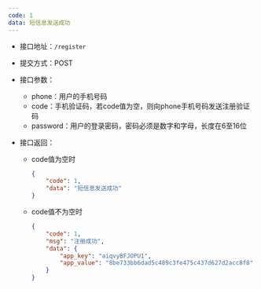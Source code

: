 ```yaml
---
code: 1
data: 短信息发送成功
---
```


* 接口地址：`/register`
* 提交方式：POST
* 接口参数：

  * phone：用户的手机号码
  * code：手机验证码，若code值为空，则向phone手机号码发送注册验证码
  * password：用户的登录密码，密码必须是数字和字母，长度在6至16位

* 接口返回：

  * code值为空时

    ```json
    {
        "code": 1,
        "data": "短信息发送成功"
    }
    ```

  * code值不为空时

    ```json
    {
        "code": 1,
        "msg": "注册成功",
        "data": {
            "app_key": "aiqvyBFJOPU1",
            "app_value": "8be733bb6dad5c489c3fe475c437d627d2acc8f8"
        }
    }
    ```



